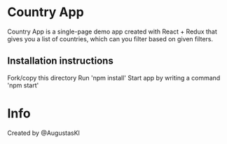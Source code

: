 # Country App
Country App is a single-page demo app created with React + Redux that gives you a list of countries, which can you filter based on given filters. 

## Installation instructions
Fork/copy this directory
Run 'npm install'
Start app by writing a command 'npm start'

# Info
Created by @AugustasKl